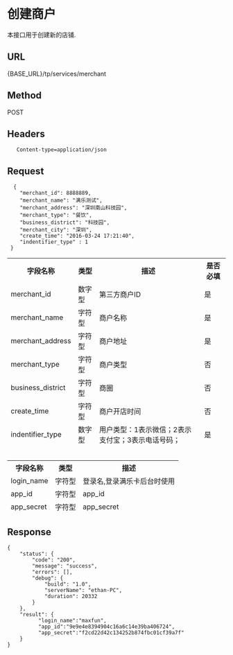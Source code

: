 # 创建商户

本接口用于创建新的店铺.

## URL
   {BASE_URL}/tp/services/merchant

## Method
   POST

## Headers
```
   Content-type=application/json
```

## Request
```
  {
 	"merchant_id": 8888889,
 	"merchant_name": "满乐测试",
 	"merchant_address": "深圳南山科技园",
 	"merchant_type": "餐饮",
 	"business_district": "科技园",
 	"merchant_city": "深圳",
 	"create_time": "2016-03-24 17:21:40",
	"indentifier_type" : 1
 }
```
<table data-tablesaw-sortable>
    <thead>
        <tr>
            <th data-tablesaw-sortable-col data-tablesaw-sortable-default-col>字段名称</th>
            <th data-tablesaw-sortable-col>类型</th>
            <th data-tablesaw-sortable-col>描述</th>
            <th data-tablesaw-sortable-col>是否必填</th>
        </tr>
	<tr>
            <td>merchant_id</th>
            <td>数字型</th>
            <td>第三方商户ID</th>
            <td>是</th>
        </tr>
	<tr>
            <td>merchant_name</th>
            <td>字符型</th>
            <td>商户名称</th>
            <td>是</th>
        </tr>
	<tr>
            <td>merchant_address</th>
            <td>字符型</th>
            <td>商户地址</th>
            <td>是</th>
        </tr>
	<tr>
            <td>merchant_type</th>
            <td>字符型</th>
            <td>商户类型</th>
            <td>否</th>
        </tr>
	<tr>
            <td>business_district</th>
            <td>字符型</th>
            <td>商圈</th>
            <td>否</th>
        </tr>
	<tr>
            <td>create_time</th>
            <td>字符型</th>
            <td>商户开店时间</th>
            <td>否</th>
        </tr>
	<tr>
            <td>indentifier_type</th>
            <td>数字型</th>
            <td>用户类型：1表示微信；2表示支付宝；3表示电话号码；</th>
            <td>是</th>
        </tr>
    </thead>
<table>

<table data-tablesaw-sortable>
    <thead>
        <tr>
            <th data-tablesaw-sortable-col data-tablesaw-sortable-default-col>字段名称</th>
            <th data-tablesaw-sortable-col>类型</th>
            <th data-tablesaw-sortable-col>描述</th>
        </tr>
	<tr>
            <td>login_name</th>
            <td>字符型</th>
            <td>登录名,登录满乐卡后台时使用</th>
        </tr>
	<tr>
            <td>app_id</th>
            <td>字符型</th>
            <td>app_id</th>
        </tr>
	<tr>
            <td>app_secret</th>
            <td>字符型</th>
            <td>app_secret</th>
        </tr>
      </thead>   
</table>

## Response
```
{
	"status": {
		"code": "200",
		"message": "success",
		"errors": [],
		"debug": {
			"build": "1.0",
			"serverName": "ethan-PC",
			"duration": 20332
		}
	},
	"result": {
		  "login_name":"maxfun",
		  "app_id":"9e9e4e8394904c16a6c14e39ba406724",
		  "app_secret":"f2cd22d42c134252b874fbc01cf39a7f"
	}
}
```
 

 

